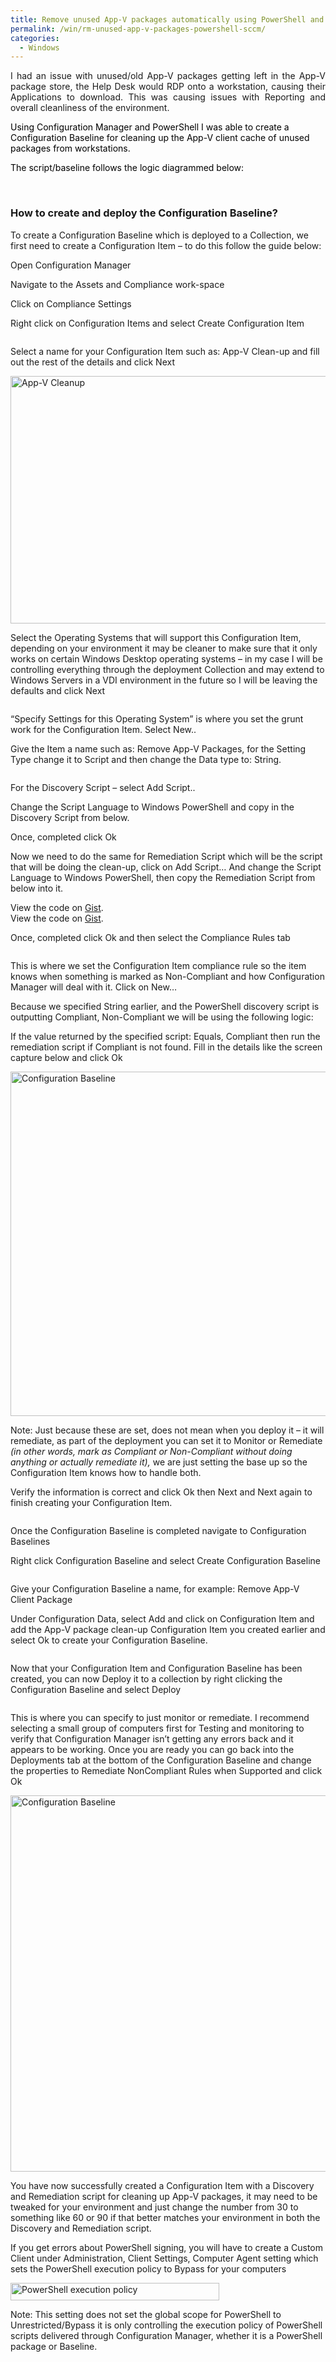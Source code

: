 ```yaml
---
title: Remove unused App-V packages automatically using PowerShell and Configuration Manager
permalink: /win/rm-unused-app-v-packages-powershell-sccm/
categories:
  - Windows
---
```

<section class="av\_textblock\_section " itemscope="itemscope" itemtype="https://schema.org/BlogPosting" itemprop="blogPost" >

<div class='avia_textblock  '   itemprop="text" >
  <p style="text-align: justify;">
    I had an issue with unused/old App-V packages getting left in the App-V package store, the Help Desk would RDP onto a workstation, causing their Applications to download. This was causing issues with Reporting and overall cleanliness of the environment.
  </p>
  
  <p>
    <span style="color: black;">Using Configuration Manager and PowerShell I was able to create a Configuration Baseline for cleaning up the App-V client cache of unused packages from workstations.<br /> </span>
  </p>
  
  <p>
    <span style="color: black;">The script/baseline follows the logic diagrammed below:<br /> </span>
  </p>
  
  <p>
    <img src="https://i0.wp.com/luke.geek.nz/wp-content/uploads/2016/12/122216_0752_Removeunuse1.jpg?w=1500" alt="" data-recalc-dims="1" /><span style="color: black;"><br /> </span>
  </p>
  
  <h3>
    How to create and deploy the Configuration Baseline?
  </h3>
  
  <p>
    To create a Configuration Baseline which is deployed to a Collection, we first need to create a Configuration Item – to do this follow the guide below:
  </p>
  
  <p>
    Open Configuration Manager
  </p>
  
  <p>
    Navigate to the Assets and Compliance work-space
  </p>
  
  <p>
    Click on Compliance Settings
  </p>
  
  <p>
    Right click on Configuration Items and select Create Configuration Item
  </p>
  
  <p>
    <img src="https://i0.wp.com/luke.geek.nz/wp-content/uploads/2016/12/122216_0752_Removeunuse2.png?w=1500" alt="" data-recalc-dims="1" />
  </p>
  
  <p>
    Select a name for your Configuration Item such as: App-V Clean-up and fill out the rest of the details and click Next
  </p>
  
  <p>
    <img class="alignnone" src="https://i2.wp.com/luke.geek.nz/wp-content/uploads/2016/12/122216_0752_Removeunuse3.png?resize=575%2C396" alt="App-V Cleanup" width="575" height="396" data-recalc-dims="1" />
  </p>
  
  <p>
    Select the Operating Systems that will support this Configuration Item, depending on your environment it may be cleaner to make sure that it only works on certain Windows Desktop operating systems – in my case I will be controlling everything through the deployment Collection and may extend to Windows Servers in a VDI environment in the future so I will be leaving the defaults and click Next
  </p>
  
  <p>
    <img src="https://i2.wp.com/luke.geek.nz/wp-content/uploads/2016/12/122216_0752_Removeunuse4.png?w=1500" alt="" data-recalc-dims="1" />
  </p>
  
  <p>
    &#8220;Specify Settings for this Operating System&#8221; is where you set the grunt work for the Configuration Item. Select New..
  </p>
  
  <p>
    Give the Item a name such as: Remove App-V Packages, for the Setting Type change it to Script and then change the Data type to: String.
  </p>
  
  <p>
    <img src="https://i0.wp.com/luke.geek.nz/wp-content/uploads/2016/12/122216_0752_Removeunuse5.png?w=1500" alt="" data-recalc-dims="1" />
  </p>
  
  <p>
    For the Discovery Script – select Add Script..
  </p>
  
  <p>
    Change the Script Language to Windows PowerShell and copy in the Discovery Script from below.
  </p>
  
  <p>
    Once, completed click Ok
  </p>
  
  <p>
    Now we need to do the same for Remediation Script which will be the script that will be doing the clean-up, click on Add Script&#8230; And change the Script Language to Windows PowerShell, then copy the Remediation Script from below into it.<strong><br /> </strong>
  </p>
  
  <div class="oembed-gist">
    <noscript>
      View the code on <a href="https://gist.github.com/lukemurraynz/4bb2b67bae79372bb785850106945ef6">Gist</a>.
    </noscript>
  </div>
  
  <div class="oembed-gist">
    <noscript>
      View the code on <a href="https://gist.github.com/lukemurraynz/4bb2b67bae79372bb785850106945ef6">Gist</a>.
    </noscript>
  </div>
  
  <p>
    Once, completed click Ok and then select the Compliance Rules tab
  </p>
  
  <p>
    <img src="https://i0.wp.com/luke.geek.nz/wp-content/uploads/2016/12/122216_0752_Removeunuse6.png?w=1500" alt="" data-recalc-dims="1" />
  </p>
  
  <p>
    This is where we set the Configuration Item compliance rule so the item knows when something is marked as Non-Compliant and how Configuration Manager will deal with it. Click on New…
  </p>
  
  <p>
    Because we specified String earlier, and the PowerShell discovery script is outputting Compliant, Non-Compliant we will be using the following logic:
  </p>
  
  <p>
    If the value returned by the specified script: Equals, Compliant then run the remediation script if Compliant is not found. Fill in the details like the screen capture below and click Ok
  </p>
  
  <p>
    <img class="alignnone" src="https://i0.wp.com/luke.geek.nz/wp-content/uploads/2016/12/122216_0752_Removeunuse7.png?resize=591%2C551" alt="Configuration Baseline" width="591" height="551" data-recalc-dims="1" />
  </p>
  
  <p>
    Note: Just because these are set, does not mean when you deploy it – it will remediate, as part of the deployment you can set it to Monitor or Remediate <em>(in other words, mark as Compliant or Non-Compliant without doing anything or actually remediate it), </em>we are just setting the base up so the Configuration Item knows how to handle both.
  </p>
  
  <p>
    Verify the information is correct and click Ok then Next and Next again to finish creating your Configuration Item.
  </p>
  
  <p>
    <img src="https://i0.wp.com/luke.geek.nz/wp-content/uploads/2016/12/122216_0752_Removeunuse8.png?w=1500" alt="" data-recalc-dims="1" />
  </p>
  
  <p>
    Once the Configuration Baseline is completed navigate to Configuration Baselines
  </p>
  
  <p>
    Right click Configuration Baseline and select Create Configuration Baseline
  </p>
  
  <p>
    <img src="https://i1.wp.com/luke.geek.nz/wp-content/uploads/2016/12/122216_0752_Removeunuse9.png?w=1500" alt="" data-recalc-dims="1" />
  </p>
  
  <p>
    Give your Configuration Baseline a name, for example: Remove App-V Client Package
  </p>
  
  <p>
    Under Configuration Data, select Add and click on Configuration Item and add the App-V package clean-up Configuration Item you created earlier and select Ok to create your Configuration Baseline.
  </p>
  
  <p>
    <img src="https://i1.wp.com/luke.geek.nz/wp-content/uploads/2016/12/122216_0752_Removeunuse10.png?w=1500" alt="" data-recalc-dims="1" />
  </p>
  
  <p>
    Now that your Configuration Item and Configuration Baseline has been created, you can now Deploy it to a collection by right clicking the Configuration Baseline and select Deploy
  </p>
  
  <p>
    <img src="https://i0.wp.com/luke.geek.nz/wp-content/uploads/2016/12/122216_0752_Removeunuse11.png?w=1500" alt="" data-recalc-dims="1" />
  </p>
  
  <p>
    This is where you can specify to just monitor or remediate. I recommend selecting a small group of computers first for Testing and monitoring to verify that Configuration Manager isn&#8217;t getting any errors back and it appears to be working. Once you are ready you can go back into the Deployments tab at the bottom of the Configuration Baseline and change the properties to Remediate NonCompliant Rules when Supported and click Ok
  </p>
  
  <p>
    <img class="alignnone" src="https://i1.wp.com/luke.geek.nz/wp-content/uploads/2016/12/122216_0752_Removeunuse12.png?resize=624%2C602" alt="Configuration Baseline" width="624" height="602" data-recalc-dims="1" />
  </p>
  
  <p>
    You have now successfully created a Configuration Item with a Discovery and Remediation script for cleaning up App-V packages, it may need to be tweaked for your environment and just change the number from 30 to something like 60 or 90 if that better matches your environment in both the Discovery and Remediation script.
  </p>
  
  <p>
    If you get errors about PowerShell signing, you will have to create a Custom Client under Administration, Client Settings, Computer Agent setting which sets the PowerShell execution policy to Bypass for your computers
  </p>
  
  <p>
    <img class="alignnone" src="https://i2.wp.com/luke.geek.nz/wp-content/uploads/2016/12/122216_0752_Removeunuse13.png?resize=334%2C28" alt="PowerShell execution policy" width="334" height="28" data-recalc-dims="1" />
  </p>
  
  <p>
    Note: This setting does not set the global scope for PowerShell to Unrestricted/Bypass it is only controlling the execution policy of PowerShell scripts delivered through Configuration Manager, whether it is a PowerShell package or Baseline.
  </p>
</div></section>
